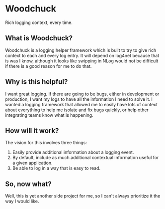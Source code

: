 # Woodchuck
Rich logging context, every time.

## What is Woodchuck?
 Woodchuck is a logging helper framework which is built to try to give rich context to each and every log entry. It will depend on log4net because that is was I know, although it looks like swipping in NLog would not be difficult if there is a good reason for me to do that.

## Why is this helpful?
 I want great logging. If there are going to be bugs, either in development or production, I want my logs to have all the information I need to solve it. I wanted a logging framework that allowed me to easily have lots of context about everything to help me isolate and fix bugs quickly, or help other integrating teams know what is happening.

## How will it work?
 The vision for this involves three things:
1. Easily provide additional information about a logging event.
1. By default, include as much additional contextual information useful for a given application.
1. Be able to log in a way that is easy to read.

## So, now what?
Well, this is yet another side project for me, so I can't always prioritize it the way I would like.
